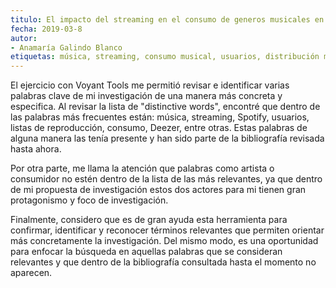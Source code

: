 ```yaml
---
titulo: El impacto del streaming en el consumo de generos musicales en Bogotá
fecha: 2019-03-8
autor:
- Anamaría Galindo Blanco
etiquetas: música, streaming, consumo musical, usuarios, distribución musical
---
```

El ejercicio con Voyant Tools me permitió revisar e identificar varias palabras clave de mi investigación de una manera más concreta y especifica. Al revisar la lista de "distinctive words", encontré que dentro de las palabras más frecuentes están: música, streaming, Spotify, usuarios, listas de reproducción, consumo, Deezer, entre otras. Estas palabras de alguna manera las tenía presente y han sido parte de la bibliografía revisada hasta ahora.

Por otra parte, me llama la atención que palabras como artista o consumidor no estén dentro de la lista de las más relevantes, ya que dentro de mi propuesta de investigación estos dos actores para mi tienen gran protagonismo y foco de investigación. 

Finalmente, considero que es de gran ayuda esta herramienta para confirmar, identificar y reconocer términos relevantes que permiten orientar más concretamente la investigación. Del mismo modo, es una oportunidad para enfocar la búsqueda en aquellas palabras que se consideran relevantes y que dentro de la bibliografía consultada hasta el momento no aparecen. 



